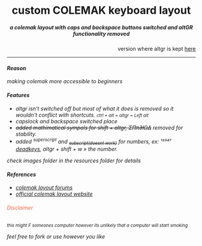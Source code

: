 
<h1 align="center">custom COLEMAK keyboard layout</h1>

<h5 align="center">a colemak layout with caps and backspace buttons switched and altGR functionality removed</h5>
<p align = "right">version where altgr is kept <a href ="colemak-altgr-works/">here</a><hr></p>
<i>
    <h4>Reason</h4>
    <p>making colemak more accessible to beginners</p>
    <h4>Features</h4>
    <ul>
        <li>altgr isn't switched off but most of what it does is removed so it wouldn't conflict with shortcuts. <small>ctrl + alt = altgr = Left alt</small></li>
        <li>capslock and backspace switched place</li>
        <li> <del>added mathimatical sympols for shift + altgr, Σ∏π∂łΩ∆</del> removed for stability.</li>
        <li>added <sup>superscript</sup> and <del><SUB>subscript(doesnt work)</SUB></del> for numbers, ex: ¹²³⁴⁷ <ins>deadkeys</ins>, altgr + shift + w » the number.</li>
    </ul>
    check images folder in the resources folder for details
    <h4>References</h4>
    <ul>
        <li><a href="https://forum.colemak.com/">colemak layout forums</a></li>
        <li>
        <a href="https://colemak.com/Windows"> official colemak layout website </a></li>
    </ul>
    <h6 style="color:tomato" >Disclaimer</h6> <small>this might F someones computer however its unlikely that a computer will start smoking</small>
    <p>feel free to fork or use however you like</p>
    

</i>

